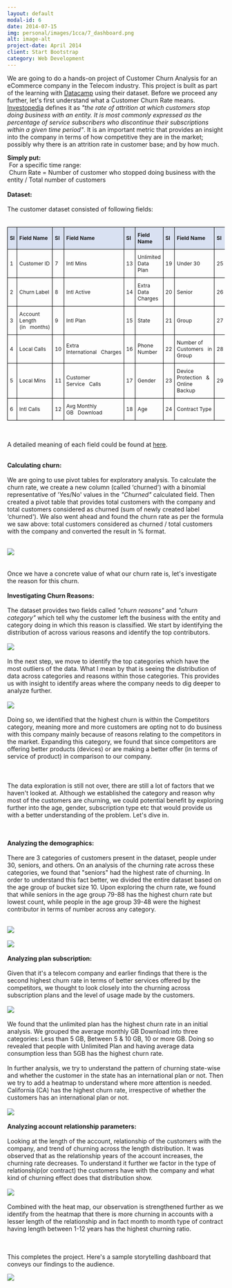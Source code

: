 ```yaml
---
layout: default
modal-id: 6
date: 2014-07-15
img: personal/images/1cca/7_dashboard.png
alt: image-alt
project-date: April 2014
client: Start Bootstrap
category: Web Development
---
```

<style type="text/css">
.tg  {border-collapse:collapse;border-spacing:0;width:auto;height:auto;}
.tg td{border-color:black;border-style:solid;border-width:1px;font-size:12px;
  overflow:hidden;padding:10px 5px;word-break:normal;}
.tg th{border-color:black;border-style:solid;border-width:1px;font-size:12px;
  font-weight:normal;overflow:hidden;padding:10px 5px;word-break:normal;}
.tg .tg-cly1{text-align:left;vertical-align:middle}
.tg .tg-99ka{background-color:#D9E1F2;font-weight:bold;text-align:left;vertical-align:middle}
.responsive {width:auto;height:auto}
</style>

<div>
   <p>We are going to do a hands-on project of Customer Churn Analysis for an eCommerce company in the Telecom industry. This project is built as part of the learning with <a href="https://app.datacamp.com/learn">Datacamp</a> using their dataset. Before we proceed any further, let's first understand what a Customer Churn Rate means. <a href="#:~:text=The%20churn%20rate%2C%20also%20known,within%20a%20given%20time%20period.">Investopedia</a> defines it as <em>"</em><em>the rate of attrition at which customers stop doing business with an entity. It is most commonly expressed as the percentage of service subscribers who discontinue their subscriptions within a given time period</em><em>"</em>. It is an important metric that provides an insight into the company in terms of how competitive they are in the market; possibly why there is an attrition rate in customer base; and by how much. </p>
   <b>Simply put:</b><br>
   &nbsp;For a specific time range:<br>
   &nbsp;Churn Rate = Number of customer who stopped doing business with the entity / Total number of customers<br><br>
   <b>Dataset:</b><br><br>
   The customer dataset consisted of following fields:<br><br>
<div style="overflow-x:auto;">
	<table class="tg">
	<thead>
	  <tr>
		<th class="tg-99ka">Sl</th>
		<th class="tg-99ka">Field Name</th>
		<th class="tg-99ka">Sl</th>
		<th class="tg-99ka">Field Name</th>
		<th class="tg-99ka">Sl</th>
		<th class="tg-99ka">Field Name</th>
		<th class="tg-99ka">Sl</th>
		<th class="tg-99ka">Field Name</th>
		<th class="tg-99ka">Sl</th>
		<th class="tg-99ka">Field Name</th>
	  </tr>
	</thead>
	<tbody>
	  <tr>
		<td class="tg-cly1">1</td>
		<td class="tg-cly1">Customer ID</td>
		<td class="tg-cly1">7</td>
		<td class="tg-cly1">Intl Mins</td>
		<td class="tg-cly1">13</td>
		<td class="tg-cly1">Unlimited Data Plan</td>
		<td class="tg-cly1">19</td>
		<td class="tg-cly1">Under 30</td>
		<td class="tg-cly1">25</td>
		<td class="tg-cly1">Payment Method</td>
	  </tr>
	  <tr>
		<td class="tg-cly1">2</td>
		<td class="tg-cly1">Churn Label</td>
		<td class="tg-cly1">8</td>
		<td class="tg-cly1">Intl Active</td>
		<td class="tg-cly1">14</td>
		<td class="tg-cly1">Extra Data Charges</td>
		<td class="tg-cly1">20</td>
		<td class="tg-cly1">Senior</td>
		<td class="tg-cly1">26</td>
		<td class="tg-cly1">Monthly Charge</td>
	  </tr>
	  <tr>
		<td class="tg-cly1">3</td>
		<td class="tg-cly1">Account Length (in&nbsp;&nbsp;&nbsp;months)</td>
		<td class="tg-cly1">9</td>
		<td class="tg-cly1">Intl Plan</td>
		<td class="tg-cly1">15</td>
		<td class="tg-cly1">State</td>
		<td class="tg-cly1">21</td>
		<td class="tg-cly1">Group</td>
		<td class="tg-cly1">27</td>
		<td class="tg-cly1">Total Charges</td>
	  </tr>
	  <tr>
		<td class="tg-cly1">4</td>
		<td class="tg-cly1">Local Calls</td>
		<td class="tg-cly1">10</td>
		<td class="tg-cly1">Extra International&nbsp;&nbsp;&nbsp;Charges</td>
		<td class="tg-cly1">16</td>
		<td class="tg-cly1">Phone Number</td>
		<td class="tg-cly1">22</td>
		<td class="tg-cly1">Number of Customers&nbsp;&nbsp;&nbsp;in Group</td>
		<td class="tg-cly1">28</td>
		<td class="tg-cly1">Churn Category</td>
	  </tr>
	  <tr>
		<td class="tg-cly1">5</td>
		<td class="tg-cly1">Local Mins</td>
		<td class="tg-cly1">11</td>
		<td class="tg-cly1">Customer Service&nbsp;&nbsp;&nbsp;Calls</td>
		<td class="tg-cly1">17</td>
		<td class="tg-cly1">Gender</td>
		<td class="tg-cly1">23</td>
		<td class="tg-cly1">Device Protection&nbsp;&nbsp;&nbsp;&amp; Online Backup</td>
		<td class="tg-cly1">29</td>
		<td class="tg-cly1">Churn Reason</td>
	  </tr>
	  <tr>
		<td class="tg-cly1">6</td>
		<td class="tg-cly1">Intl Calls</td>
		<td class="tg-cly1">12</td>
		<td class="tg-cly1">Avg Monthly GB&nbsp;&nbsp;&nbsp;Download</td>
		<td class="tg-cly1">18</td>
		<td class="tg-cly1">Age</td>
		<td class="tg-cly1">24</td>
		<td class="tg-cly1">Contract Type</td>
		<td class="tg-cly1"></td>
		<td class="tg-cly1"></td>
	  </tr>
	</tbody>
	</table>
</div>
<br>

A detailed meaning of each field could be found at <a href="https://assets.datacamp.com/production/repositories/6386/datasets/0d84b751e28911f4a2c51b1a38c0100a55d8037e/Metadata%20Sheet%20-%20Customer%20Churn.pdf">here</a>.<br><br>

<b>Calculating churn:</b><br><br>
We are going to use pivot tables for exploratory analysis. To calculate the churn rate, we create a new column (called ‘churned') with a binomial representative of 'Yes/No' values in the <i>"Churned"</i> calculated field. Then created a pivot table that provides total customers with the company and total customers considered as churned (sum of newly created label ‘churned'). We also went ahead and found the churn rate as per the formula we saw above:   total customers considered as churned / total customers with the company and converted the result in % format.<br><br>
   <div><img src="./personal/images/1cca/2_customerChurn.png" class="img-responsive"></div>
   <br><br>Once we have a concrete value of what our churn rate is, let's investigate the reason for this churn.
   <br><br><b>Investigating Churn Reasons:</b>
   <br><br>The dataset provides two fields called <i>"churn reasons"</i> and <i>"churn category"</i> which tell why the customer left the business with the entity and category doing in which this reason is classified. We start by identifying the distribution of across various reasons and identify the top contributors.<br><br>
   <div><img src="./personal/images/1cca/3_investigatingChurnReasons_1.png" class="img-responsive"></div>
   <br>In the next step, we move to identify the top categories which have the most outliers of the data. What I mean by that is seeing the distribution of data across categories and reasons within those categories. This provides us with insight to identify areas where the company needs to dig deeper to analyze further.<br><br>
   <div><img src="./personal/images/1cca/3_investigatingChurnReasons_2.png" class="img-responsive"></div>
<br>Doing so, we identified that the highest churn is within the Competitors category, meaning more and more customers are opting not to do business with this company mainly because of reasons relating to the competitors in the market. Expanding this category, we found that since competitors are offering better products (devices) or are making a better offer (in terms of service of product) in comparison to our company. <br><br>
   <br><br>The data exploration is still not over, there are still a lot of factors that we haven't looked at. Although we established the category and reason why most of the customers are churning, we could potential benefit by exploring further into the age, gender, subscription type etc that would provide us with a better understanding of the problem. Let's dive in.
   

<br><br><b>Analyzing the demographics:</b>
   <br><br>There are 3 categories of customers present in the dataset, people under 30, seniors, and others. On an analysis of the churning rate across these categories, we found that "seniors" had the highest rate of churning. In order to understand this fact better, we divided the entire dataset based on the age group of bucket size 10. Upon exploring the churn rate, we found that while seniors in the age group 79-88 has the highest churn rate but lowest count, while people in the age group 39-48 were the highest contributor in terms of number across any category.<br><br>
   <div><img src="./personal/images/1cca/4_AnalyzingDemographics.png" class="img-responsive"></div><br>
   <div><img src="./personal/images/1cca/4_AnalyzingDemographics_2.png" class="img-responsive"></div>
   <br><b>Analyzing plan subscription:</b>
   <br><br>Given that it's a telecom company and earlier findings that there is the second highest churn rate in terms of better services offered by the competitors, we thought to look closely into the churning across subscription plans and the level of usage made by the customers.<br><br>
   <div><img src="./personal/images/1cca/5_analyzingPlanSubscription.png" class="img-responsive"></div><br>
   We found that the unlimited plan has the highest churn rate in an initial analysis. We grouped the average monthly GB Download into three categories: Less than 5 GB, Between 5 &amp; 10 GB, 10 or more GB. Doing so revealed that people with Unlimited Plan and having average data consumption less than 5GB has the highest churn rate.<br><br>
   In further analysis, we try to understand the pattern of churning state-wise and whether the customer in the state has an international plan or not. Then we try to add a heatmap to understand where more attention is needed. California (CA) has the highest churn rate, irrespective of whether the customers has an international plan or not.
<br><br>
   <div><img src="./personal/images/1cca/5_analyzingPlanSubscription_2.png" class="img-responsive"></div>
   <br><b>Analyzing account relationship parameters:</b>
   <br><br>Looking at the length of the account, relationship of the customers with the company, and trend of churning across the length distribution. It was observed that as the relationship years of the account increases, the churning rate decreases. To understand it further we factor in the type of relationship(or contract) the customers have with the company and what kind of churning effect does that distribution show.<br><br>
   <div><img src="./personal/images/1cca/6_accRelParams.png" class="img-responsive"></div>
   <br>Combined with the heat map, our observation is strengthened further as we identify from the heatmap that there is more churning in accounts with a lesser length of the relationship and in fact month to month type of contract having length between 1-12 years has the highest churning ratio.

<br><br> This completes the project. Here's a sample storytelling dashboard that conveys our findings to the audience.
<br>
   <div><img src="./personal/images/1cca/7_dashboard.png" class="img-responsive"></div>
</div>

